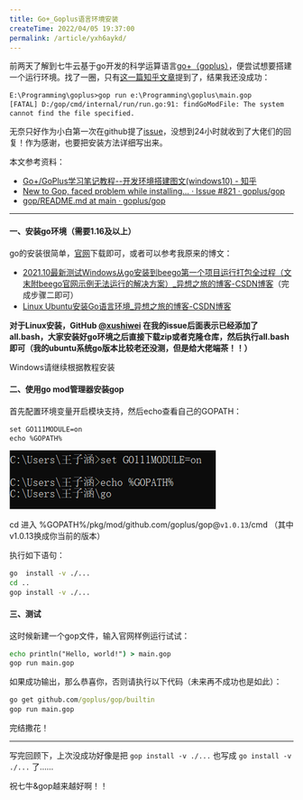 ```yaml
---
title: Go+_Goplus语言环境安装
createTime: 2022/04/05 19:37:00
permalink: /article/yxh6aykd/
---
```


前两天了解到七牛云基于go开发的科学运算语言[go+（goplus）](https://goplus.org/)，便尝试想要搭建一个运行环境。找了一圈，只有[这一篇知乎文章](https://zhuanlan.zhihu.com/p/396398360)提到了，结果我还没成功：

```text
E:\Programming\goplus>gop run e:\Programming\goplus\main.gop  
[FATAL] D:/gop/cmd/internal/run/run.go:91: findGoModFile: The system cannot find the file specified.
```

无奈只好作为小白第一次在github提了[issue](https://github.com/goplus/gop/issues/821)，没想到24小时就收到了大佬们的回复！作为感谢，也要把安装方法详细写出来。

本文参考资料：

- [Go+/GoPlus学习笔记教程--开发环境搭建图文(windows10) - 知乎](https://zhuanlan.zhihu.com/p/396398360)
- [New to Gop, faced problem while installing... · Issue #821 · goplus/gop](https://github.com/goplus/gop/issues/821)
- [gop/README.md at main · goplus/gop](https://github.com/goplus/gop/blob/main/README.md)

---

#### 一、安装go环境（需要1.16及以上）

go的安装很简单，[官网](https://golang.google.cn/)下载即可，或者可以参考我原来的博文：

- [2021.10最新测试Windows从go安装到beego第一个项目运行打包全过程（文末附beego官网示例无法运行的解决方案）_异想之旅的博客-CSDN博客](https://blog.csdn.net/weixin_44495599/article/details/120585174)（完成步骤二即可）
- [Linux Ubuntu安装Go语言环境_异想之旅的博客-CSDN博客](https://blog.csdn.net/weixin_44495599/article/details/120610374)

**对于Linux安装，GitHub [@xushiwei](https://github.com/xushiwei) 在我的issue后面表示已经添加了all.bash，大家安装好go环境之后直接下载zip或者克隆仓库，然后执行all.bash即可（我的ubuntu系统go版本比较老还没测，但是给大佬端茶！！）**

Windows请继续根据教程安装

#### 二、使用go mod管理器安装gop

首先配置环境变量开启模块支持，然后echo查看自己的GOPATH：

```text
set GO111MODULE=on
echo %GOPATH%
```

![](../images/b89d7d3bfe597b3537a9e378c8b0dfba.png)

cd 进入 %GOPATH%/pkg/mod/github.com/goplus/gop@`v1.0.13`/cmd （其中v1.0.13换成你当前的版本）

执行如下语句：
```cmd
go  install -v ./...
cd ..
gop install -v ./...
```

#### 三、测试

这时候新建一个gop文件，输入官网样例运行试试：

```cmd
echo println("Hello, world!") > main.gop
gop run main.gop
```

如果成功输出，那么恭喜你，否则请执行以下代码（未来再不成功也是如此）：

```cmd
go get github.com/goplus/gop/builtin
gop run main.gop
```

完结撒花！

---

写完回顾下，上次没成功好像是把 `gop install -v ./...` 也写成 `go install -v ./...` 了……

祝七牛&gop越来越好啊！！

